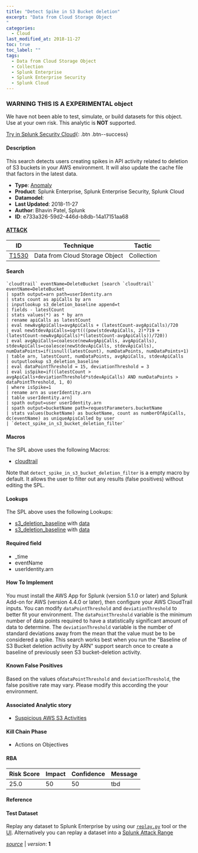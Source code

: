 ```yaml
---
title: "Detect Spike in S3 Bucket deletion"
excerpt: "Data from Cloud Storage Object
"
categories:
  - Cloud
last_modified_at: 2018-11-27
toc: true
toc_label: ""
tags:
  - Data from Cloud Storage Object
  - Collection
  - Splunk Enterprise
  - Splunk Enterprise Security
  - Splunk Cloud
---
```


###  WARNING THIS IS A EXPERIMENTAL object
We have not been able to test, simulate, or build datasets for this object. Use at your own risk. This analytic is **NOT** supported.


[Try in Splunk Security Cloud](https://www.splunk.com/en_us/cyber-security.html){: .btn .btn--success}

#### Description

This search detects users creating spikes in API activity related to deletion of S3 buckets in your AWS environment. It will also update the cache file that factors in the latest data.

- **Type**: [Anomaly](https://github.com/splunk/security_content/wiki/object-Analytic-Types)
- **Product**: Splunk Enterprise, Splunk Enterprise Security, Splunk Cloud
- **Datamodel**: 
- **Last Updated**: 2018-11-27
- **Author**: Bhavin Patel, Splunk
- **ID**: e733a326-59d2-446d-b8db-14a17151aa68


#### [ATT&CK](https://attack.mitre.org/)

| ID             | Technique        |  Tactic             |
| -------------- | ---------------- |-------------------- |
| [T1530](https://attack.mitre.org/techniques/T1530/) | Data from Cloud Storage Object | Collection |

#### Search

```
`cloudtrail` eventName=DeleteBucket [search `cloudtrail` eventName=DeleteBucket 
| spath output=arn path=userIdentity.arn 
| stats count as apiCalls by arn 
| inputlookup s3_deletion_baseline append=t 
| fields - latestCount 
| stats values(*) as * by arn 
| rename apiCalls as latestCount 
| eval newAvgApiCalls=avgApiCalls + (latestCount-avgApiCalls)/720 
| eval newStdevApiCalls=sqrt(((pow(stdevApiCalls, 2)*719 + (latestCount-newAvgApiCalls)*(latestCount-avgApiCalls))/720)) 
| eval avgApiCalls=coalesce(newAvgApiCalls, avgApiCalls), stdevApiCalls=coalesce(newStdevApiCalls, stdevApiCalls), numDataPoints=if(isnull(latestCount), numDataPoints, numDataPoints+1) 
| table arn, latestCount, numDataPoints, avgApiCalls, stdevApiCalls 
| outputlookup s3_deletion_baseline 
| eval dataPointThreshold = 15, deviationThreshold = 3 
| eval isSpike=if((latestCount > avgApiCalls+deviationThreshold*stdevApiCalls) AND numDataPoints > dataPointThreshold, 1, 0) 
| where isSpike=1 
| rename arn as userIdentity.arn 
| table userIdentity.arn] 
| spath output=user userIdentity.arn 
| spath output=bucketName path=requestParameters.bucketName 
| stats values(bucketName) as bucketName, count as numberOfApiCalls, dc(eventName) as uniqueApisCalled by user 
| `detect_spike_in_s3_bucket_deletion_filter`
```

#### Macros
The SPL above uses the following Macros:
* [cloudtrail](https://github.com/splunk/security_content/blob/develop/macros/cloudtrail.yml)

Note that `detect_spike_in_s3_bucket_deletion_filter` is a empty macro by default. It allows the user to filter out any results (false positives) without editing the SPL.

#### Lookups
The SPL above uses the following Lookups:

* [s3_deletion_baseline](https://github.com/splunk/security_content/blob/develop/lookups/s3_deletion_baseline.yml) with [data](https://github.com/splunk/security_content/tree/develop/lookups/s3_deletion_baseline.csv)
* [s3_deletion_baseline](https://github.com/splunk/security_content/blob/develop/lookups/s3_deletion_baseline.yml) with [data](https://github.com/splunk/security_content/tree/develop/lookups/s3_deletion_baseline.csv)

#### Required field
* _time
* eventName
* userIdentity.arn


#### How To Implement
You must install the AWS App for Splunk (version 5.1.0 or later) and Splunk Add-on for AWS (version 4.4.0 or later), then configure your AWS CloudTrail inputs. You can modify `dataPointThreshold` and `deviationThreshold` to better fit your environment. The `dataPointThreshold` variable is the minimum number of data points required to have a statistically significant amount of data to determine. The `deviationThreshold` variable is the number of standard deviations away from the mean that the value must be to be considered a spike. This search works best when you run the "Baseline of S3 Bucket deletion activity by ARN" support search once to create a baseline of previously seen S3 bucket-deletion activity.

#### Known False Positives
Based on the values of`dataPointThreshold` and `deviationThreshold`, the false positive rate may vary. Please modify this according the your environment.

#### Associated Analytic story
* [Suspicious AWS S3 Activities](/stories/suspicious_aws_s3_activities)


#### Kill Chain Phase
* Actions on Objectives



#### RBA

| Risk Score  | Impact      | Confidence   | Message      |
| ----------- | ----------- |--------------|--------------|
| 25.0 | 50 | 50 | tbd |




#### Reference


#### Test Dataset
Replay any dataset to Splunk Enterprise by using our [`replay.py`](https://github.com/splunk/attack_data#using-replaypy) tool or the [UI](https://github.com/splunk/attack_data#using-ui).
Alternatively you can replay a dataset into a [Splunk Attack Range](https://github.com/splunk/attack_range#replay-dumps-into-attack-range-splunk-server)



[*source*](https://github.com/splunk/security_content/tree/develop/detections/experimental/cloud/detect_spike_in_s3_bucket_deletion.yml) \| *version*: **1**